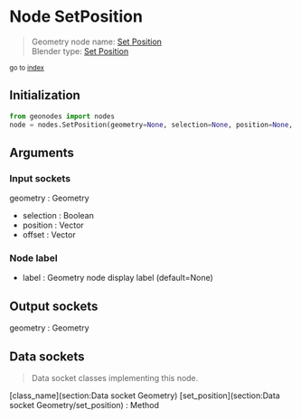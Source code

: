 
# Node SetPosition

> Geometry node name: [Set Position](https://docs.blender.org/manual/en/latest/modeling/geometry_nodes/material/set_position.html)<br>
  Blender type: [Set Position](https://docs.blender.org/api/current/bpy.types.GeometryNodeSetPosition.html)
  
<sub>go to [index](/docs/index.md)</sub>

## Initialization

```python
from geonodes import nodes
node = nodes.SetPosition(geometry=None, selection=None, position=None, offset=None, label=None)
```



## Arguments


### Input sockets

geometry : Geometry
- selection : Boolean
- position : Vector
- offset : Vector

### Node label

- label : Geometry node display label (default=None)

## Output sockets

geometry : Geometry

## Data sockets

> Data socket classes implementing this node.
  
[class_name](section:Data socket Geometry) [set_position](section:Data socket Geometry/set_position) : Method

